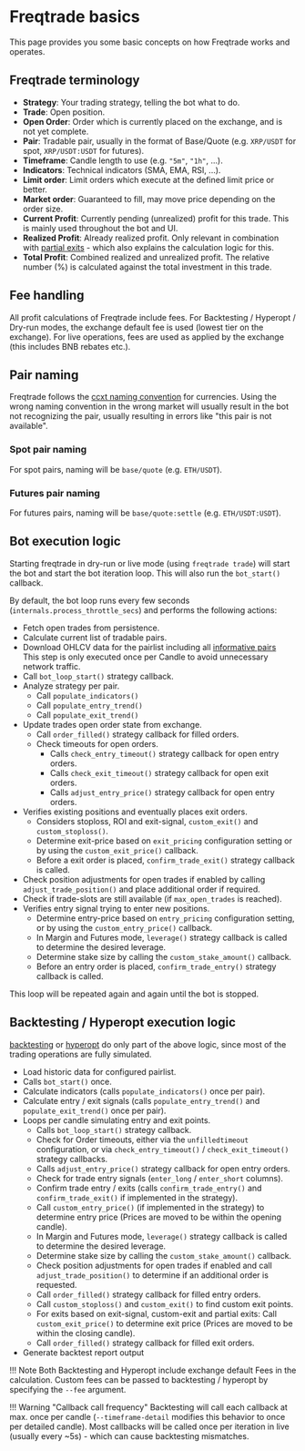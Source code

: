 # Freqtrade basics

This page provides you some basic concepts on how Freqtrade works and operates.

## Freqtrade terminology

- **Strategy**: Your trading strategy, telling the bot what to do.
- **Trade**: Open position.
- **Open Order**: Order which is currently placed on the exchange, and is not yet complete.
- **Pair**: Tradable pair, usually in the format of Base/Quote (e.g. `XRP/USDT` for spot, `XRP/USDT:USDT` for futures).
- **Timeframe**: Candle length to use (e.g. `"5m"`, `"1h"`, ...).
- **Indicators**: Technical indicators (SMA, EMA, RSI, ...).
- **Limit order**: Limit orders which execute at the defined limit price or better.
- **Market order**: Guaranteed to fill, may move price depending on the order size.
- **Current Profit**: Currently pending (unrealized) profit for this trade. This is mainly used throughout the bot and UI.
- **Realized Profit**: Already realized profit. Only relevant in combination with [partial exits](strategy-callbacks.md#adjust-trade-position) - which also explains the calculation logic for this.
- **Total Profit**: Combined realized and unrealized profit. The relative number (%) is calculated against the total investment in this trade.

## Fee handling

All profit calculations of Freqtrade include fees. For Backtesting / Hyperopt / Dry-run modes, the exchange default fee is used (lowest tier on the exchange). For live operations, fees are used as applied by the exchange (this includes BNB rebates etc.).

## Pair naming

Freqtrade follows the [ccxt naming convention](https://docs.ccxt.com/#/README?id=consistency-of-base-and-quote-currencies) for currencies.
Using the wrong naming convention in the wrong market will usually result in the bot not recognizing the pair, usually resulting in errors like "this pair is not available".

### Spot pair naming

For spot pairs, naming will be `base/quote` (e.g. `ETH/USDT`).

### Futures pair naming

For futures pairs, naming will be `base/quote:settle` (e.g. `ETH/USDT:USDT`).

## Bot execution logic

Starting freqtrade in dry-run or live mode (using `freqtrade trade`) will start the bot and start the bot iteration loop.
This will also run the `bot_start()` callback.

By default, the bot loop runs every few seconds (`internals.process_throttle_secs`) and performs the following actions:

- Fetch open trades from persistence.
- Calculate current list of tradable pairs.
- Download OHLCV data for the pairlist including all [informative pairs](strategy-customization.md#get-data-for-non-tradeable-pairs)  
  This step is only executed once per Candle to avoid unnecessary network traffic.
- Call `bot_loop_start()` strategy callback.
- Analyze strategy per pair.
  - Call `populate_indicators()`
  - Call `populate_entry_trend()`
  - Call `populate_exit_trend()`
- Update trades open order state from exchange.
  - Call `order_filled()` strategy callback for filled orders.
  - Check timeouts for open orders.
    - Calls `check_entry_timeout()` strategy callback for open entry orders.
    - Calls `check_exit_timeout()` strategy callback for open exit orders.
    - Calls `adjust_entry_price()` strategy callback for open entry orders.
- Verifies existing positions and eventually places exit orders.
  - Considers stoploss, ROI and exit-signal, `custom_exit()` and `custom_stoploss()`.
  - Determine exit-price based on `exit_pricing` configuration setting or by using the `custom_exit_price()` callback.
  - Before a exit order is placed, `confirm_trade_exit()` strategy callback is called.
- Check position adjustments for open trades if enabled by calling `adjust_trade_position()` and place additional order if required.
- Check if trade-slots are still available (if `max_open_trades` is reached).
- Verifies entry signal trying to enter new positions.
  - Determine entry-price based on `entry_pricing` configuration setting, or by using the `custom_entry_price()` callback.
  - In Margin and Futures mode, `leverage()` strategy callback is called to determine the desired leverage.
  - Determine stake size by calling the `custom_stake_amount()` callback.
  - Before an entry order is placed, `confirm_trade_entry()` strategy callback is called.

This loop will be repeated again and again until the bot is stopped.

## Backtesting / Hyperopt execution logic

[backtesting](backtesting.md) or [hyperopt](hyperopt.md) do only part of the above logic, since most of the trading operations are fully simulated.

- Load historic data for configured pairlist.
- Calls `bot_start()` once.
- Calculate indicators (calls `populate_indicators()` once per pair).
- Calculate entry / exit signals (calls `populate_entry_trend()` and `populate_exit_trend()` once per pair).
- Loops per candle simulating entry and exit points.
  - Calls `bot_loop_start()` strategy callback.
  - Check for Order timeouts, either via the `unfilledtimeout` configuration, or via `check_entry_timeout()` / `check_exit_timeout()` strategy callbacks.
  - Calls `adjust_entry_price()` strategy callback for open entry orders.
  - Check for trade entry signals (`enter_long` / `enter_short` columns).
  - Confirm trade entry / exits (calls `confirm_trade_entry()` and `confirm_trade_exit()` if implemented in the strategy).
  - Call `custom_entry_price()` (if implemented in the strategy) to determine entry price (Prices are moved to be within the opening candle).
  - In Margin and Futures mode, `leverage()` strategy callback is called to determine the desired leverage.
  - Determine stake size by calling the `custom_stake_amount()` callback.
  - Check position adjustments for open trades if enabled and call `adjust_trade_position()` to determine if an additional order is requested.
  - Call `order_filled()` strategy callback for filled entry orders.
  - Call `custom_stoploss()` and `custom_exit()` to find custom exit points.
  - For exits based on exit-signal, custom-exit and partial exits: Call `custom_exit_price()` to determine exit price (Prices are moved to be within the closing candle).
  - Call `order_filled()` strategy callback for filled exit orders.
- Generate backtest report output

!!! Note
Both Backtesting and Hyperopt include exchange default Fees in the calculation. Custom fees can be passed to backtesting / hyperopt by specifying the `--fee` argument.

!!! Warning "Callback call frequency"
Backtesting will call each callback at max. once per candle (`--timeframe-detail` modifies this behavior to once per detailed candle).
Most callbacks will be called once per iteration in live (usually every ~5s) - which can cause backtesting mismatches.
